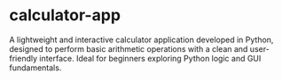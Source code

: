 # calculator-app
A lightweight and interactive calculator application developed in Python, designed to perform basic arithmetic operations with a clean and user-friendly interface. Ideal for beginners exploring Python logic and GUI fundamentals.

